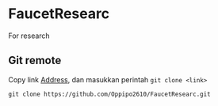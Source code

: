 # FaucetResearc
For research

## Git remote
Copy link [Address](https://github.com/Oppipo2610/FaucetResearc.git), dan masukkan perintah `git clone <link>`

```
git clone https://github.com/Oppipo2610/FaucetResearc.git

```

